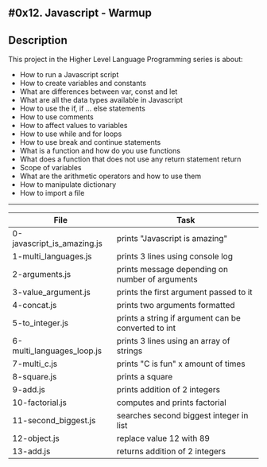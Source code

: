 #0x12. Javascript - Warmup
---
## Description

This project in the Higher Level Language Programming series is about:

* How to run a Javascript script
* How to create variables and constants
* What are differences between var, const and let
* What are all the data types available in Javascript
* How to use the if, if ... else statements
* How to use comments
* How to affect values to variables
* How to use while and for loops
* How to use break and continue statements
* What is a function and how do you use functions
* What does a function that does not use any return statement return
* Scope of variables
* What are the arithmetic operators and how to use them
* How to manipulate dictionary
* How to import a file

---
File | Task
---|---
0-javascript_is_amazing.js | prints "Javascript is amazing"
1-multi_languages.js | prints 3 lines using console log
2-arguments.js | prints message depending on number of arguments
3-value_argument.js | prints the first argument passed to it
4-concat.js | prints two arguments formatted
5-to_integer.js | prints a string if argument can be converted to int
6-multi_languages_loop.js | prints 3 lines using an array of strings
7-multi_c.js | prints "C is fun" x amount of times
8-square.js | prints a square
9-add.js | prints addition of 2 integers
10-factorial.js | computes and prints factorial
11-second_biggest.js | searches second biggest integer in list
12-object.js | replace value 12 with 89
13-add.js | returns addition of 2 integers
